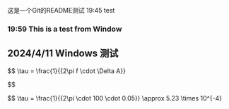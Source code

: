 这是一个Git的README测试
19:45 test

### 19:59 This is a test from Window

## 2024/4/11 Windows 测试

$$
\tau = \frac{1}{{2\pi f \cdot \Delta A}} 

$$


$$
\tau = \frac{1}{{2\pi \cdot 100 \cdot 0.05}} \approx 5.23 \times 10^{-4} 